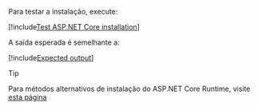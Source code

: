 ﻿Para testar a instalação, execute:

[!include[Test ASP.NET Core installation](../../../../../includes/amplia/linux/test-aspnetcore.md)]

A saída esperada é semelhante a:

[!include[Expected output](../../../../../includes/amplia/linux/test-aspnetcore-output.md)]

> [!TIP]
> Para métodos alternativos de instalação do ASP.NET Core Runtime, visite [esta página](https://docs.microsoft.com/pt-br/dotnet/core/install/runtime?pivots=os-linux)

